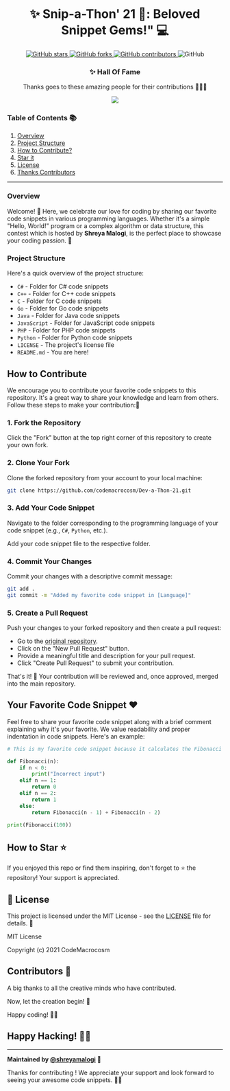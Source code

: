 

<div align="center">

# ✨ Snip-a-Thon' 21 🌟: Beloved Snippet Gems!" 💻

</div>
<p align="center">
  <a href="https://github.com/CodeMacrocosm/Snip-a-Thon-21/stargazers">
    <img src="https://img.shields.io/github/stars/CodeMacrocosm/Snip-a-Thon-21?style=flat-square" alt="GitHub stars">
  </a>
  <a href="https://github.com/CodeMacrocosm/Snip-a-Thon-21/network">
    <img src="https://img.shields.io/github/forks/CodeMacrocosm/Snip-a-Thon-21?style=flat-square" alt="GitHub forks">
  </a>
  <a href="https://github.com/codemacrocosm/Snip-a-Thon-21/graphs/contributors">
    <img src="https://img.shields.io/github/contributors/codemacrocosm/Snip-a-Thon-21.svg" alt="GitHub contributors">
  </a>
  <img src="https://img.shields.io/github/license/CodeMacrocosm/Snip-a-Thon-21" alt="GitHub">
</p>

<div align="center">

### ✨ Hall Of Fame

Thanks goes to these amazing people for their contributions 🎉🎉🎉

<a href="https://github.com/codeMacrocosm/Snip-a-Thon-21/graphs/contributors">
  <img src="https://contrib.rocks/image?repo=codeMacrocosm/Snip-a-Thon-21" />
</a>

</div>




### Table of Contents 📚

1. [Overview](#overview)
2. [Project Structure](https://github.com/CodeMacrocosm/Snip-a-Thon-21/edit/main/README.md#project-structure)
3. [How to Contribute?](#how-to-contribute)
4. [Star it](#how-to-star-)
5. [License](#-license)
6. [Thanks Contributors](#contributors-)

---


### Overview
Welcome! 🎉 Here, we celebrate our love for coding by sharing our favorite code snippets in various programming languages. Whether it's a simple "Hello, World!" program or a complex algorithm or data structure, this contest which is hosted by **Shreya Malogi**, is the perfect place to showcase your coding passion. 🚀


### Project Structure

Here's a quick overview of the project structure:

- `C#` - Folder for C# code snippets
- `C++` - Folder for C++ code snippets
- `C` - Folder for C code snippets
- `Go` - Folder for Go code snippets
- `Java` - Folder for Java code snippets
- `JavaScript` - Folder for JavaScript code snippets
- `PHP` - Folder for PHP code snippets
- `Python` - Folder for Python code snippets
- `LICENSE` - The project's license file
- `README.md` - You are here!

## How to Contribute 

We encourage you to contribute your favorite code snippets to this repository. It's a great way to share your knowledge and learn from others. Follow these steps to make your contribution:🤝

### 1. Fork the Repository

Click the "Fork" button at the top right corner of this repository to create your own fork.

### 2. Clone Your Fork

Clone the forked repository from your account to your local machine:

```bash
git clone https://github.com/codemacrocosm/Dev-a-Thon-21.git
```

### 3. Add Your Code Snippet

Navigate to the folder corresponding to the programming language of your code snippet (e.g., `C#`, `Python`, etc.).

Add your code snippet file to the respective folder.

### 4. Commit Your Changes

Commit your changes with a descriptive commit message:

```bash
git add .
git commit -m "Added my favorite code snippet in [Language]"
```

### 5. Create a Pull Request

Push your changes to your forked repository and then create a pull request:

- Go to the [original repository](https://github.com/shreyamalogi/Open-Source-Love-Hacktoberfest-2021).
- Click on the "New Pull Request" button.
- Provide a meaningful title and description for your pull request.
- Click "Create Pull Request" to submit your contribution.

That's it! 🎉 Your contribution will be reviewed and, once approved, merged into the main repository.

## Your Favorite Code Snippet ❤️

Feel free to share your favorite code snippet along with a brief comment explaining why it's your favorite. We value readability and proper indentation in code snippets. Here's an example:

```python
# This is my favorite code snippet because it calculates the Fibonacci sequence.

def Fibonacci(n): 
    if n < 0: 
        print("Incorrect input")
    elif n == 1: 
        return 0
    elif n == 2: 
        return 1
    else: 
        return Fibonacci(n - 1) + Fibonacci(n - 2)
  
print(Fibonacci(100))
```



## How to Star ⭐

If you enjoyed this repo or find them inspiring, don't forget to ⭐ the repository! Your support is appreciated.

## 📄 License

This project is licensed under the MIT License - see the [LICENSE](LICENSE) file for details. 📜

MIT License

Copyright (c) 2021 CodeMacrocosm



## Contributors 🙌

A big thanks to all the creative minds who have contributed.

Now, let the creation begin! 🎨

Happy coding! 🚀🎉

## Happy Hacking! 🎃👾



---

**Maintained by [@shreyamalogi](https://github.com/shreyamalogi) 🌟**

Thanks for contributing ! We appreciate your support and look forward to seeing your awesome code snippets. 🚀✨
